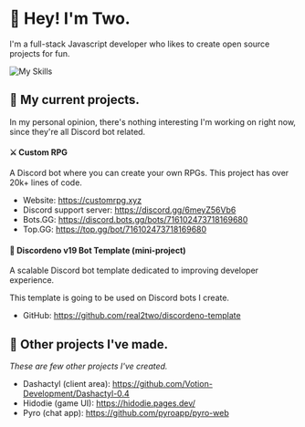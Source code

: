 # 👋 Hey! I'm Two.

I'm a full-stack Javascript developer who likes to create open source projects for fun.

![My Skills](https://skillicons.dev/icons?i=ts,js,mysql,mongodb)

## 📌 My current projects.

In my personal opinion, there's nothing interesting I'm working on right now, since they're all Discord bot related.

#### ⚔️ Custom RPG

A Discord bot where you can create your own RPGs. This project has over 20k+ lines of code.

- Website: https://customrpg.xyz
- Discord support server: https://discord.gg/6meyZ56Vb6
- Bots.GG: https://discord.bots.gg/bots/716102473718169680
- Top.GG: https://top.gg/bot/716102473718169680

#### 🤖 Discordeno v19 Bot Template (mini-project)

A scalable Discord bot template dedicated to improving developer experience.

This template is going to be used on Discord bots I create.

- GitHub: https://github.com/real2two/discordeno-template

## 📂 Other projects I've made.

*These are few other projects I've created.*

- Dashactyl (client area): https://github.com/Votion-Development/Dashactyl-0.4
- Hidodie (game UI): https://hidodie.pages.dev/
- Pyro (chat app): https://github.com/pyroapp/pyro-web
